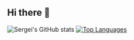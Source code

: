 ## Hi there 👋

![Sergei's GitHub stats](https://github-readme-stats.vercel.app/api?username=Merc1073&show_icons=true&theme=tokyonight)
[![Top Languages](https://github-readme-stats.vercel.app/api/top-langs/?username=Merc1073&show_icons=true&theme=tokyonight&layout=donut-chart)](https://github.com/anuraghazra/github-readme-stats)
